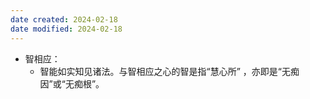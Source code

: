 ```yaml
---
date created: 2024-02-18
date modified: 2024-02-18
---
```

- 智相应：
    - 智能如实知见诸法。与智相应之心的智是指“慧心所” ，亦即是“无痴因”或“无痴根”。

